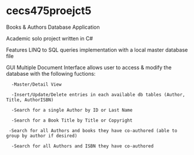 cecs475proejct5
===============

Books & Authors Database Application

Academic solo project written in C#

Features LINQ to SQL queries implementation with a local master database file

GUI Multiple Document Interface allows user to access & modify the database with the following fuctions:

      -Master/Detail View
  
      -Insert/Update/Delete entries in each available db tables (Author, Title, AuthorISBN)
  
      -Search for a single Author by ID or Last Name
  
      -Search for a Book Title by Title or Copyright
  
     -Search for all Authors and books they have co-authored (able to group by author if desired)
  
      -Search for all Authors and ISBN they have co-authored
